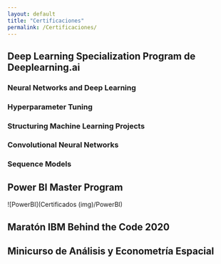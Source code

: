 ```yaml
---
layout: default
title: "Certificaciones"
permalink: /Certificaciones/
---
```


## Deep Learning Specialization Program de Deeplearning.ai


### Neural Networks and Deep Learning


### Hyperparameter Tuning


### Structuring Machine Learning Projects


### Convolutional Neural Networks


### Sequence Models


## Power BI Master Program
![PowerBI](Certificados (img)/PowerBI)

## Maratón IBM Behind the Code 2020


## Minicurso de Análisis y Econometría Espacial

